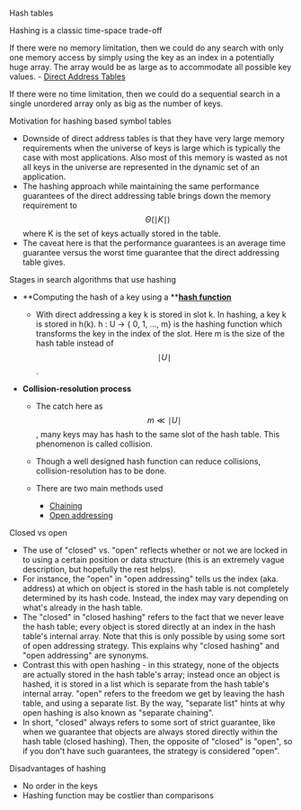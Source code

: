 Hash tables

Hashing is a classic time-space trade-off

If there were no memory limitation, then we could do any search with
only one memory access by simply using the key as an index in a
potentially huge array. The array would be as large as to accommodate
all possible key values. - [Direct Address
](../../../Academic/Programming,%20Data%20Structures%20and%20Algorithms/Notes/Direct%20addressing%20table.md)[Tables](../../../Academic/Programming,%20Data%20Structures%20and%20Algorithms/Notes/Direct%20addressing%20table.md)

If there were no time limitation, then we could do a sequential search
in a single unordered array only as big as the number of keys.

Motivation for hashing based symbol tables

- Downside of direct address tables is that they have very large memory
  requirements when the universe of keys is large which is typically the
  case with most applications. Also most of this memory is wasted as not
  all keys in the universe are represented in the dynamic set of an
  application.
- The hashing approach while maintaining the same performance guarantees
  of the direct addressing table brings down the memory requirement to
  $$\Theta{({\mid K \mid})}$$where K is the set of keys actually stored
  in the table.
- The caveat here is that the performance guarantees is an average time
  guarantee versus the worst time guarantee that the direct addressing
  table gives.

Stages in search algorithms that use hashing

- **Computing the hash of a key using a **[**hash
  function**](Hash%20Functions.md)

  - With direct addressing a key k is stored in slot k. In hashing, a
    key k is stored in h(k). h : U → { 0, 1, …, m} is the hashing
    function which transforms the key in the index of the slot. Here m
    is the size of the hash table instead of$$\mid U \mid$$.

- **Collision-resolution process**

  - The catch here as$$m \ll {\mid U \mid}$$, many keys may has hash to
    the same slot of the hash table. This phenomenon is called
    collision.

  - Though a well designed hash function can reduce collisions,
    collision-resolution has to be done.

  - There are two main methods used

    - [Chaining](Collision%20resolution%20with%20chaining.md)
    - [Open
      addressing](Collision%20resolution%20with%20open%20addressing.md)

Closed vs open

- The use of "closed" vs. "open" reflects whether or not we are locked
  in to using a certain position or data structure (this is an extremely
  vague description, but hopefully the rest helps).
- For instance, the "open" in "open addressing" tells us the index (aka.
  address) at which on object is stored in the hash table is not
  completely determined by its hash code. Instead, the index may vary
  depending on what's already in the hash table.
- The "closed" in "closed hashing" refers to the fact that we never
  leave the hash table; every object is stored directly at an index in
  the hash table's internal array. Note that this is only possible by
  using some sort of open addressing strategy. This explains why "closed
  hashing" and "open addressing" are synonyms.
- Contrast this with open hashing - in this strategy, none of the
  objects are actually stored in the hash table's array; instead once an
  object is hashed, it is stored in a list which is separate from the
  hash table's internal array. "open" refers to the freedom we get by
  leaving the hash table, and using a separate list. By the way,
  "separate list" hints at why open hashing is also known as "separate
  chaining".
- In short, "closed" always refers to some sort of strict guarantee,
  like when we guarantee that objects are always stored directly within
  the hash table (closed hashing). Then, the opposite of "closed" is
  "open", so if you don't have such guarantees, the strategy is
  considered "open".

Disadvantages of hashing

- No order in the keys
- Hashing function may be costlier than comparisons
